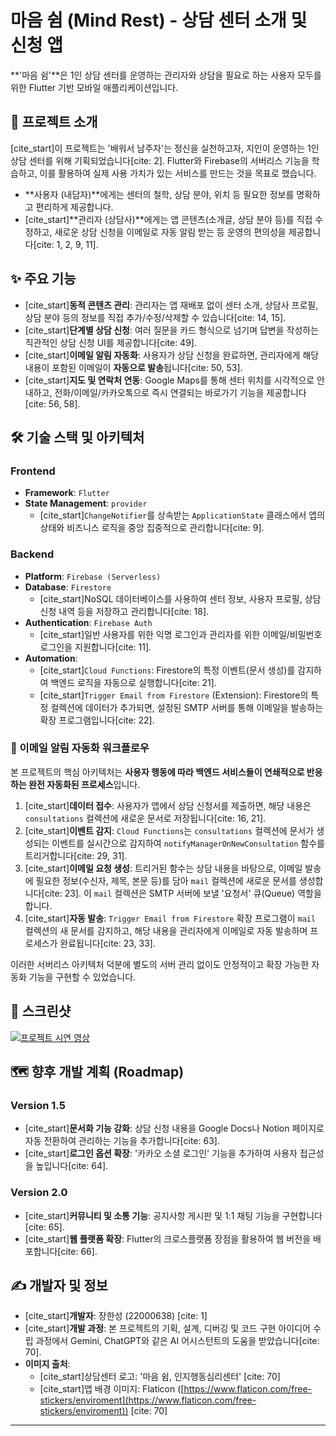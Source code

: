 # 마음 쉼 (Mind Rest) - 상담 센터 소개 및 신청 앱

[](https://flutter.dev)
[](https://firebase.google.com)

\*\*'마음 쉼'\*\*은 1인 상담 센터를 운영하는 관리자와 상담을 필요로 하는 사용자 모두를 위한 Flutter 기반 모바일 애플리케이션입니다.

## 📄 프로젝트 소개

[cite\_start]이 프로젝트는 '배워서 남주자'는 정신을 실천하고자, 지인이 운영하는 1인 상담 센터를 위해 기획되었습니다[cite: 2]. Flutter와 Firebase의 서버리스 기능을 학습하고, 이를 활용하여 실제 사용 가치가 있는 서비스를 만드는 것을 목표로 했습니다.

  - \*\*사용자 (내담자)\*\*에게는 센터의 철학, 상담 분야, 위치 등 필요한 정보를 명확하고 편리하게 제공합니다.
  - [cite\_start]\*\*관리자 (상담사)\*\*에게는 앱 콘텐츠(소개글, 상담 분야 등)를 직접 수정하고, 새로운 상담 신청을 이메일로 자동 알림 받는 등 운영의 편의성을 제공합니다[cite: 1, 2, 9, 11].

## ✨ 주요 기능

  - [cite\_start]**동적 콘텐츠 관리**: 관리자는 앱 재배포 없이 센터 소개, 상담사 프로필, 상담 분야 등의 정보를 직접 추가/수정/삭제할 수 있습니다[cite: 14, 15].
  - [cite\_start]**단계별 상담 신청**: 여러 질문을 카드 형식으로 넘기며 답변을 작성하는 직관적인 상담 신청 UI를 제공합니다[cite: 49].
  - [cite\_start]**이메일 알림 자동화**: 사용자가 상담 신청을 완료하면, 관리자에게 해당 내용이 포함된 이메일이 **자동으로 발송**됩니다[cite: 50, 53].
  - [cite\_start]**지도 및 연락처 연동**: Google Maps를 통해 센터 위치를 시각적으로 안내하고, 전화/이메일/카카오톡으로 즉시 연결되는 바로가기 기능을 제공합니다[cite: 56, 58].

## 🛠️ 기술 스택 및 아키텍처

### Frontend

  - **Framework**: `Flutter`
  - **State Management**: `provider`
      - [cite\_start]`ChangeNotifier`를 상속받는 `ApplicationState` 클래스에서 앱의 상태와 비즈니스 로직을 중앙 집중적으로 관리합니다[cite: 9].

### Backend

  - **Platform**: `Firebase (Serverless)`
  - **Database**: `Firestore`
      - [cite\_start]NoSQL 데이터베이스를 사용하여 센터 정보, 사용자 프로필, 상담 신청 내역 등을 저장하고 관리합니다[cite: 18].
  - **Authentication**: `Firebase Auth`
      - [cite\_start]일반 사용자를 위한 익명 로그인과 관리자를 위한 이메일/비밀번호 로그인을 지원합니다[cite: 11].
  - **Automation**:
      - [cite\_start]`Cloud Functions`: Firestore의 특정 이벤트(문서 생성)를 감지하여 백엔드 로직을 자동으로 실행합니다[cite: 21].
      - [cite\_start]`Trigger Email from Firestore` (Extension): Firestore의 특정 컬렉션에 데이터가 추가되면, 설정된 SMTP 서버를 통해 이메일을 발송하는 확장 프로그램입니다[cite: 22].

### 🚀 이메일 알림 자동화 워크플로우

본 프로젝트의 핵심 아키텍처는 **사용자 행동에 따라 백엔드 서비스들이 연쇄적으로 반응하는 완전 자동화된 프로세스**입니다.

1.  [cite\_start]**데이터 접수**: 사용자가 앱에서 상담 신청서를 제출하면, 해당 내용은 `consultations` 컬렉션에 새로운 문서로 저장됩니다[cite: 16, 21].
2.  [cite\_start]**이벤트 감지**: `Cloud Functions`는 `consultations` 컬렉션에 문서가 생성되는 이벤트를 실시간으로 감지하여 `notifyManagerOnNewConsultation` 함수를 트리거합니다[cite: 29, 31].
3.  [cite\_start]**이메일 요청 생성**: 트리거된 함수는 상담 내용을 바탕으로, 이메일 발송에 필요한 정보(수신자, 제목, 본문 등)를 담아 `mail` 컬렉션에 새로운 문서를 생성합니다[cite: 23]. 이 `mail` 컬렉션은 SMTP 서버에 보낼 '요청서' 큐(Queue) 역할을 합니다.
4.  [cite\_start]**자동 발송**: `Trigger Email from Firestore` 확장 프로그램이 `mail` 컬렉션의 새 문서를 감지하고, 해당 내용을 관리자에게 이메일로 자동 발송하며 프로세스가 완료됩니다[cite: 23, 33].

이러한 서버리스 아키텍처 덕분에 별도의 서버 관리 없이도 안정적이고 확장 가능한 자동화 기능을 구현할 수 있었습니다.

## 📱 스크린샷
[![프로젝트 시연 영상](https://img.youtube.com/vi/lKNavrIi3U4/0.jpg)](https://youtu.be/lKNavrIi3U4)


## 🗺️ 향후 개발 계획 (Roadmap)

### Version 1.5

  - [cite\_start]**문서화 기능 강화**: 상담 신청 내용을 Google Docs나 Notion 페이지로 자동 전환하여 관리하는 기능을 추가합니다[cite: 63].
  - [cite\_start]**로그인 옵션 확장**: '카카오 소셜 로그인' 기능을 추가하여 사용자 접근성을 높입니다[cite: 64].

### Version 2.0

  - [cite\_start]**커뮤니티 및 소통 기능**: 공지사항 게시판 및 1:1 채팅 기능을 구현합니다[cite: 65].
  - [cite\_start]**웹 플랫폼 확장**: Flutter의 크로스플랫폼 장점을 활용하여 웹 버전을 배포합니다[cite: 66].

## ✍️ 개발자 및 정보

  - [cite\_start]**개발자**: 장한성 (22000638) [cite: 1]
  - [cite\_start]**개발 과정**: 본 프로젝트의 기획, 설계, 디버깅 및 코드 구현 아이디어 수립 과정에서 Gemini, ChatGPT와 같은 AI 어시스턴트의 도움을 받았습니다[cite: 70].
  - **이미지 출처**:
      - [cite\_start]상담센터 로고: '마음 쉼, 인지행동심리센터' [cite: 70]
      - [cite\_start]앱 배경 이미지: Flaticon ([https://www.flaticon.com/free-stickers/enviroment](https://www.flaticon.com/free-stickers/enviroment)) [cite: 70]

-----